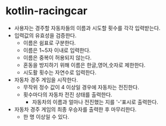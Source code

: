 # kotlin-racingcar

- 사용자는 경주할 자동차들의 이름과 시도할 횟수를 각각 입력받는다.
- 입력값의 유효성을 검증한다.
    - 이름은 쉼표로 구분한다.
    - 이름은 1~5자 이내로 입력한다.
    - 이름은 중복이 허용되지 않는다.
    - 혼동을 방지하기 위해 이름은 한글,영어,숫자로 제한한다.
    - 시도활 횟수는 자연수로 입력한다.
- 자동차 경주 게임을 시작한다.
    - 무작위 정수 값이 4 이상일 경우에 자동차는 전진한다.
    - 횟수마다의 자동차 전진 상태를 출력한다.
        - 자동차의 이름과 얼마나 전진했는 지를 '-'표시로 출력한다.
- 자동차 경주 게임의 최종 우승자를 출력한 후 마무리한다.
    - 한 명 이상일 수 있다.
